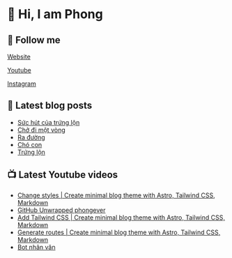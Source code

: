 # 👋 Hi, I am Phong

## 🔗 Follow me

[Website](https://phongever.xyz "Website")

[Youtube](https://www.youtube.com/@phongever "Youtube")

[Instagram](https://www.instagram.com/phongever "Instagram")

## 📝 Latest blog posts

<!-- BLOG-POST-LIST:START -->

- [Sức hút của trứng lộn](https://phongever.netlify.app/blog/s%E1%BB%A9c-h%C3%BAt-c%E1%BB%A7a-tr%E1%BB%A9ng-l%E1%BB%99n/)
- [Chở đi một vòng](https://phongever.netlify.app/blog/ch%E1%BB%9F-%C4%91i-m%E1%BB%99t-v%C3%B2ng/)
- [Ra đường](https://phongever.netlify.app/blog/ra-%C4%91%C6%B0%E1%BB%9Dng/)
- [Chó con](https://phongever.netlify.app/blog/ch%C3%B3-con/)
- [Trứng lộn](https://phongever.netlify.app/blog/tr%E1%BB%A9ng-l%E1%BB%99n/)
<!-- BLOG-POST-LIST:END -->

## 📺 Latest Youtube videos

<!-- YOUTUBE-VIDEO-LIST:START -->
- [Change styles | Create minimal blog theme with Astro, Tailwind CSS, Markdown](https://www.youtube.com/watch?v=0NjEU9G8pbc)
- [GitHub Unwrapped phongever](https://www.youtube.com/watch?v=AwBzj8IfAO8)
- [Add Tailwind CSS | Create minimal blog theme with Astro, Tailwind CSS, Markdown](https://www.youtube.com/watch?v=VzviE67fiyI)
- [Generate routes | Create minimal blog theme with Astro, Tailwind CSS, Markdown](https://www.youtube.com/watch?v=gnTgW3p8wnQ)
- [Bot nhân văn](https://www.youtube.com/watch?v=nHiAC3g-F0w)
<!-- YOUTUBE-VIDEO-LIST:END -->
